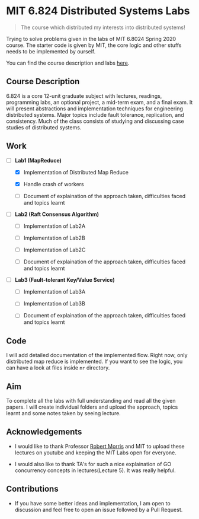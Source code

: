 # MIT 6.824 Distributed Systems Labs
>  The course which distributed my interests into distributed systems!

Trying to solve problems given in the labs of MIT 6.8024 Spring 2020 course. The starter code is given by MIT, the core logic and other stuffs needs to be implemented by ourself. 

You can find the course description and labs [here](http://nil.csail.mit.edu/6.824/2020/index.html).

## Course Description
6.824 is a core 12-unit graduate subject with lectures, readings, programming labs, an optional project, a mid-term exam, and a final exam. It will present abstractions and implementation techniques for engineering distributed systems. Major topics include fault tolerance, replication, and consistency. Much of the class consists of studying and discussing case studies of distributed systems.

## Work 
- [ ] **Lab1 (MapReduce)**
	- [x] Implementation of Distributed Map Reduce
	- [x] Handle crash of workers
	- [ ] Document of explaination of the approach taken, difficulties faced and topics learnt


- [ ] **Lab2 (Raft Consensus Algorithm)**
	- [ ] Implementation of Lab2A
	- [ ] Implementation of Lab2B
	- [ ] Implementation of Lab2C
	- [ ] Document of explaination of the approach taken, difficulties faced and topics learnt


- [ ] **Lab3 (Fault-tolerant Key/Value Service)**
	- [ ] Implementation of Lab3A
	- [ ] Implementation of Lab3B
	- [ ] Document of explaination of the approach taken, difficulties faced and topics learnt


## Code
I will add detailed documentation of the implemented flow. Right now, only distributed map reduce is implemented. If you want to see the logic, you can have a look at files inside `mr` directory.

## Aim
To complete all the labs with full understanding and read all the given papers. I will create individual folders and upload the approach, topics learnt and some notes taken by seeing lecture.

## Acknowledgements
- I would like to thank Professor [Robert Morris](http://nil.lcs.mit.edu/rtm/) and MIT to upload these lectures on youtube and keeping the MIT Labs open for everyone.

- I would also like to thank TA's for such a nice explaination of GO concurrency concepts in lectures(Lecture 5). It was really helpful.


## Contributions
- If you have some better ideas and implementation, I am open to discussion and feel free to open an issue followed by a Pull Request.
